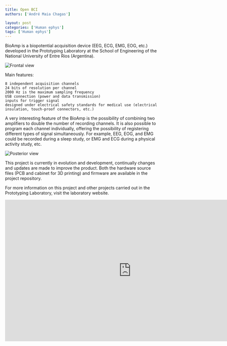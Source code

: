 ```yaml
---
title: Open BCI
authors: ['André Maia Chagas']

layout: post
categories: ['Human ephys']
tags: ['Human ephys']
---
```



BioAmp is a biopotential acquisition device (EEG, ECG, EMG, EOG, etc.) developed in the Prototyping Laboratory at the School of Engineering of the National University of Entre Rios (Argentina).

![Frontal view](./bio_amp_frontal.jpg)

Main features:

    8 independent acquisition channels
    24 bits of resolution per channel
    2000 Hz is the maximum sampling frequency
    USB connection (power and data transmission)
    inputs for trigger signal
    designed under electrical safety standards for medical use (electrical insulation, touch-proof connectors, etc.)

A very interesting feature of the BioAmp is the possibility of combining two amplifiers to double the number of recording channels. It is also possible to program each channel individually, offering the possibility of registering different types of signal simultaneously. For example, EEG, EOG, and EMG could be recorded during a sleep study, or EMG and ECG during a physical activity study, etc.


![Posterior view](./bio_amp_back.jpg)

This project is currently in evolution and development, continually changes and updates are made to improve the product. Both the hardware source files (PCB and cabinet for 3D printing) and firmware are available in the project repository.

For more information on this project and other projects carried out in the Prototyping Laboratory, visit the laboratory website.

<iframe id="video-2209-1_youtube_iframe" allowfullscreen="1" allow="accelerometer; autoplay; encrypted-media; gyroscope; picture-in-picture" title="YouTube video player" src="https://www.youtube.com/embed/F7R7IxtyfGw?controls=0&amp;rel=0&amp;disablekb=1&amp;showinfo=0&amp;modestbranding=0&amp;html5=1&amp;iv_load_policy=3&amp;autoplay=0&amp;end=0&amp;loop=0&amp;playsinline=0&amp;start=0&amp;nocookie=false&amp;enablejsapi=1&amp;origin=https%3A%2F%2Fopeneuroscience.com&amp;widgetid=1" width="829" height="466.3125" frameborder="0"></iframe>
